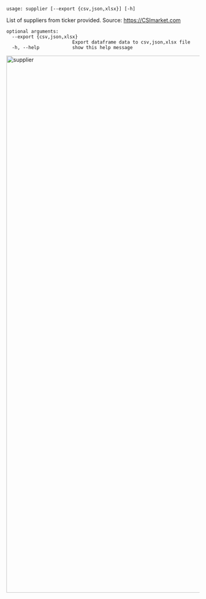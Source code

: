 ```text
usage: supplier [--export {csv,json,xlsx}] [-h]
```

List of suppliers from ticker provided. Source: https://CSImarket.com

```
optional arguments:
  --export {csv,json,xlsx}
                        Export dataframe data to csv,json,xlsx file
  -h, --help            show this help message
```

<img width="1400" alt="supplier" src="https://user-images.githubusercontent.com/25267873/124523361-b98e5580-ddee-11eb-94dc-08e4df1b17c0.png"/>
